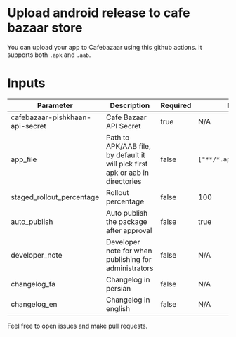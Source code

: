 # Upload android release to cafe bazaar store

You can upload your app to Cafebazaar using this github actions. It supports both `.apk` and `.aab`.

# Inputs

| Parameter                       | Description                                                                   | Required | Default                 |
| ------------------------------- | ----------------------------------------------------------------------------- | -------- | ----------------------- |
| cafebazaar-pishkhaan-api-secret | Cafe Bazaar API Secret                                                        | true     | N/A                     |
| app_file                        | Path to APK/AAB file, by default it will pick first apk or aab in directories | false    | `["**/*.apk","**/*.aab"]` |
| staged_rollout_percentage       | Rollout percentage                                                            | false    | 100                     |
| auto_publish                    | Auto publish the package after approval                                       | false    | true                    |
| developer_note                  | Developer note for when publishing for administrators                         | false    | N/A                     |
| changelog_fa                    | Changelog in persian                                                          | false    | N/A                     |
| changelog_en                    | Changelog in english                                                          | false    | N/A                     |

Feel free to open issues and make pull requests.